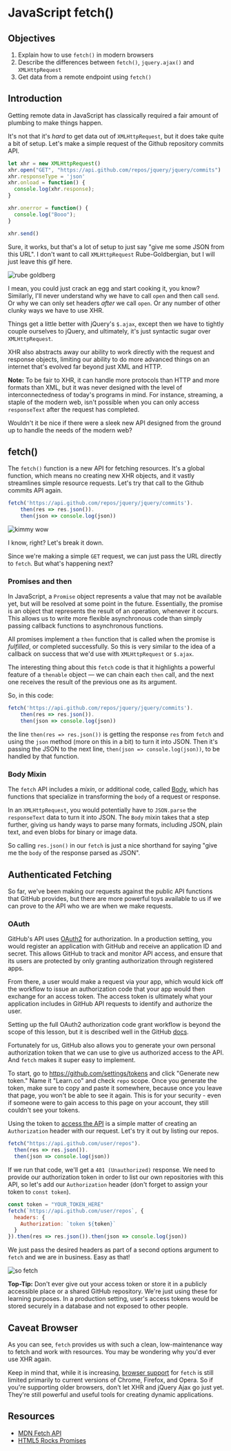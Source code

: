# JavaScript fetch()

## Objectives

1. Explain how to use `fetch()` in modern browsers
2. Describe the differences between `fetch()`, `jquery.ajax()` and `XMLHttpRequest`
3. Get data from a remote endpoint using `fetch()`

## Introduction

Getting remote data in JavaScript has classically required a fair amount
of plumbing to make things happen.

It's not that it's *hard* to get data out of `XMLHttpRequest`, but it
does take quite a bit of setup. Let's make a simple request of the
Github repository commits API.

```js
let xhr = new XMLHttpRequest()
xhr.open("GET", "https://api.github.com/repos/jquery/jquery/commits")
xhr.responseType = 'json'
xhr.onload = function() {
  console.log(xhr.response);
}

xhr.onerror = function() {
  console.log("Booo");
}

xhr.send()
```

Sure, it works, but that's a lot of setup to just say "give me some JSON
from this URL". I don't want to call `XMLHttpRequest` Rube-Goldbergian,
but I will just leave this gif here.

![rube goldberg](http://i.giphy.com/ovR9WkrzNyt0I.gif)

I mean, you could just crack an egg and start cooking it, you know?
Similarly, I'll never understand why we have to call `open` and then call
`send`. Or why we can only set headers *after* we call `open`. Or any
number of other clunky ways we have to use XHR.

Things get a little better with jQuery's `$.ajax`, except then we have to tightly
couple ourselves to jQuery, and ultimately, it's just syntactic sugar over
`XMLHttpRequest`.

XHR also abstracts away our ability to work directly with the request
and response objects, limiting our ability to do more advanced things on
an internet that's evolved far beyond just XML and HTTP.

**Note:** To be fair to XHR, it can handle more protocols than HTTP and
more formats than XML, but it was never designed with the level of
interconnectedness of today's programs in mind. For instance, streaming, a
staple of the modern web, isn't possible when you can only access
`responseText` after the request has completed.

Wouldn't it be nice if there were a sleek new API designed from the ground up to handle the needs of the modern web?

## fetch()

The `fetch()` function is a new API for fetching resources. It's a
global function, which means no creating new XHR objects, and it vastly
streamlines simple resource requests. Let's try that call to the Github
commits API again.

```js
fetch('https://api.github.com/repos/jquery/jquery/commits').
    then(res => res.json()).
    then(json => console.log(json))
```

![kimmy wow](http://i.giphy.com/3osxYwZm9WZwnt1Zja.gif)

I know, right? Let's break it down.

Since we're making a simple `GET` request, we can just pass the URL
directly to `fetch`. But what's happening next?

### Promises and then

In JavaScript, a `Promise` object represents a value that may not be
available yet, but will be resolved at some point in the future.
Essentially, the promise is an object that represents the result of an
operation, whenever it occurs. This allows us to write more flexible
asynchronous code than simply passing callback functions to asynchronous
functions.

All promises implement a `then` function that is called when the promise
is *fulfilled*, or completed successfully. So this is very similar to
the idea of a callback on success that we'd use with `XMLHttpRequest` or
`$.ajax`.

The interesting thing about this `fetch` code is that it highlights a
powerful feature of a `thenable` object — we can chain each `then` call,
and the next one receives the result of the previous one as its
argument.

So, in this code:

```js
fetch('https://api.github.com/repos/jquery/jquery/commits').
    then(res => res.json()).
    then(json => console.log(json))
```

the line `then(res => res.json())` is getting the response `res` from
`fetch` and using the `json` method (more on this in a bit) to turn it
into JSON. Then it's passing the JSON to the next line, `then(json =>
console.log(json))`, to be handled by that function.

### Body Mixin

The `fetch` API includes a *mixin*, or additional code, called
[Body](https://developer.mozilla.org/en-US/docs/Web/API/Fetch_API/Using_Fetch#Body), which has functions that specialize in transforming the `body` of a request or response.

In an `XMLHttpRequest`, you would potentially have to `JSON.parse` the
`responseText` data to turn it into JSON. The `Body` mixin takes that a
step further, giving us handy ways to parse many formats, including
JSON, plain text, and even blobs for binary or image data.

So calling `res.json()` in our `fetch` is just a nice shorthand for
saying "give me the `body` of the response parsed as JSON".

## Authenticated Fetching

So far, we've been making our requests against the public API functions
that GitHub provides, but there are more powerful toys available to us
if we can prove to the API who we are when we make requests.

### OAuth

GitHub's API uses [OAuth2](https://developer.github.com/v3/oauth/) for
authorization. In a production setting, you would register an
application with GitHub and receive an application ID and secret. This
allows GitHub to track and monitor API access, and ensure that its users
are protected by only granting authorization through registered apps.

From there, a user would make a request via your app, which would kick
off the workflow to issue an authorization code that your app would then
exchange for an access token. The access token is ultimately what your
application includes in GitHub API requests to identify and authorize
the user.

Setting up the full OAuth2 authorization code grant workflow is beyond
the scope of this lesson, but it is described well in the GitHub
[docs](https://developer.github.com/v3/oauth/).

Fortunately for us, GitHub also allows you to generate your own personal
authorization token that we can use to give us authorized access to the
API. And `fetch` makes it super easy to implement.

To start, go to https://github.com/settings/tokens and click "Generate
new token." Name it "Learn.co" and check `repo` scope. Once you generate
the token, make sure to copy and paste it somewhere, because once you
leave that page, you won't be able to see it again. This is for your
security - even if someone were to gain access to this page on your
account, they still couldn't see your tokens.

Using the token to [access the API](https://developer.github.com/v3/oauth/#3-use-the-access-token-to-access-the-api) is a simple matter of creating an `Authorization` header with our request. Let's try it out by listing our repos.

```js
fetch("https://api.github.com/user/repos").
  then(res => res.json()).
  then(json => console.log(json))
```

If we run that code, we'll get a `401 (Unauthorized)` response.
We need to provide our authorization token in order to list our own
repositories with this API, so let's add our `Authorization` header
(don't forget to assign your token to `const token`).

```js
const token = "YOUR_TOKEN_HERE"
fetch(`https://api.github.com/user/repos`, {
  headers: {
    Authorization: `token ${token}`
  }
}).then(res => res.json()).then(json => console.log(json))
```

We just pass the desired headers as part of a second options argument to
`fetch` and we are in business. Easy as that!

![so fetch](http://i.giphy.com/SUgOYsXqmexxe.gif)

**Top-Tip:** Don't ever give out your access token or store it in a
publicly accessible place or a shared GitHub repository. We're just using these for learning purposes. In a production setting, user's access tokens would be stored securely in a database and not exposed to other people.

## Caveat Browser

As you can see, `fetch` provides us with such a clean, low-maintenance
way to fetch and work with resources. You may be wondering why you'd
ever use XHR again.

Keep in mind that, while it is increasing, [browser support](http://caniuse.com/#feat=fetch) for `fetch` is still limited primarily to current versions of Chrome, Firefox, and Opera. So if you're supporting older browsers, don't let XHR and jQuery Ajax go just yet. They're still powerful and useful tools for creating dynamic applications.

## Resources

- [MDN Fetch API](https://developer.mozilla.org/en-US/docs/Web/API/Fetch_API)
- [HTML5 Rocks Promises](http://www.html5rocks.com/en/tutorials/es6/promises/)
